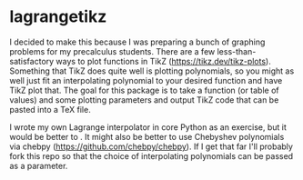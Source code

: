 # lagrangetikz


I decided to make this because I was preparing a bunch of graphing problems for my precalculus students. There are a few less-than-satisfactory ways to plot functions in TikZ (https://tikz.dev/tikz-plots). Something that TikZ does quite well is plotting polynomials, so you might as well just fit an interpolating polynomial to your desired function and have TikZ plot that. The goal for this package is to take a function (or table of values) and some plotting parameters and output TikZ code that can be pasted into a TeX file.

I wrote my own Lagrange interpolator in core Python as an exercise, but it would be better to . It might also be better to use Chebyshev polynomials via chebpy (https://github.com/chebpy/chebpy). If I get that far I'll probably fork this repo so that the choice of interpolating polynomials can be passed as a parameter.
